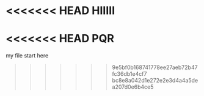 <<<<<<< HEAD
HIIIII
=======
<<<<<<< HEAD
PQR
=======
my file start here

>>>>>>> 9e5bf0b168741778ee27aeb72b47fc36db1e4cf7
>>>>>>> bc8e8a042d1e272e2e3d4a4a5dea207d0e6b4ce5
